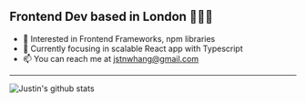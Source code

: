 

## Frontend Dev based in London 👨🏻‍💻
- 👀 Interested in Frontend Frameworks, npm libraries
- 🌱 Currently focusing in scalable React app with Typescript
- 📫 You can reach me at jstnwhang@gmail.com

---

<img align="left" alt="Justin's github stats" src="https://github-readme-stats.vercel.app/api?username=jstnhwang&show_icons=true&hide_borders=true&theme=dark" />

<!---
jstnhwang/jstnhwang is a ✨ special ✨ repository because its `README.md` (this file) appears on your GitHub profile.
You can click the Preview link to take a look at your changes.
--->
